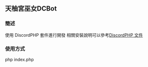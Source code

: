 ## 天柚宮巫女DCBot 

### 簡述
使用 DiscordPHP 套件進行開發
相關安裝說明可以參考[DiscordPHP 文件](https://discord-php.github.io/DiscordPHP/#intro)

### 使用方式
php index.php 